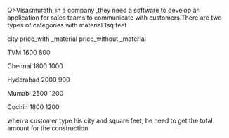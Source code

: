 Q>Visasmurathi in a company ,they need a software to develop an application  for sales teams  to communicate with customers.There are two types  of categories with material 1sq feet 

 city                            price_with _material	     price_without _material 

TVM			                              1600                          800 

Chennai                               1800                          1000 

Hyderabad                             2000                           900 

Mumabi                                2500                           1200 

Cochin                                1800                           1200 

 

when a customer type his city and square feet, he need to get  the total amount for the construction. 
